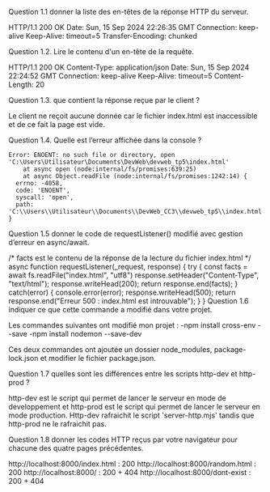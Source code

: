 Question 1.1 donner la liste des en-têtes de la réponse HTTP du serveur.

  HTTP/1.1 200 OK
  Date: Sun, 15 Sep 2024 22:26:35 GMT
  Connection: keep-alive
  Keep-Alive: timeout=5
  Transfer-Encoding: chunked


Question 1.2. Lire le contenu d'un en-tête de la requête.

  HTTP/1.1 200 OK
  Content-Type: application/json
  Date: Sun, 15 Sep 2024 22:24:52 GMT
  Connection: keep-alive
  Keep-Alive: timeout=5
  Content-Length: 20

Question 1.3. que contient la réponse reçue par le client ?

  Le client ne reçoit aucune donnée car le fichier index.html est inaccessible et de ce fait la page est vide.

Question 1.4. Quelle est l’erreur affichée dans la console ?

    Error: ENOENT: no such file or directory, open 'C:\Users\Utilisateur\Documents\DevWeb\devweb_tp5\index.html'
        at async open (node:internal/fs/promises:639:25)
        at async Object.readFile (node:internal/fs/promises:1242:14) {
      errno: -4058,
      code: 'ENOENT',
      syscall: 'open',
      path: 'C:\\Users\\Utilisateur\\Documents\\DevWeb_CC3\\devweb_tp5\\index.html'
    }

Question 1.5 donner le code de requestListener() modifié avec gestion d’erreur en async/await.

  /* facts est le contenu de la réponse de la lecture du fichier index.html */
  async function requestListener(_request, response) {
    try {
        const facts = await fs.readFile("index.html", "utf8")
        response.setHeader("Content-Type", "text/html");
        response.writeHead(200);
        return response.end(facts);
    } catch(error) {
          console.error(error);
          response.writeHead(500);
          return response.end("Erreur 500 : index.html est introuvable");
    }
  }
Question 1.6 indiquer ce que cette commande a modifié dans votre projet.

Les commandes suivantes ont modifié mon projet : 
  -npm install cross-env --save
  -npm install nodemon --save-dev

Ces deux commandes ont ajoutée un dossier node_modules, package-lock.json et modifier le fichier package.json.

Question 1.7 quelles sont les différences entre les scripts http-dev et http-prod ?

  http-dev est le script qui permet de lancer le serveur en mode de developpement et http-prod est le script qui permet de lancer le serveur en mode production. Http-dev rafraichit le script 'server-http.mjs' tandis que http-prod ne le rafraichit pas.

Question 1.8 donner les codes HTTP reçus par votre navigateur pour chacune des quatre pages précédentes.

  http://localhost:8000/index.html : 200
  http://localhost:8000/random.html : 200
  http://localhost:8000/ : 200 + 404
  http://localhost:8000/dont-exist : 200 + 404